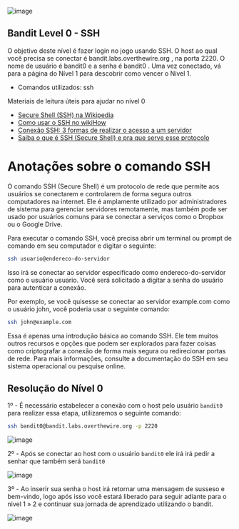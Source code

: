 ![image](https://i.imgur.com/HyXjILr.png)

## Bandit Level 0 - SSH 
O objetivo deste nível é fazer login no jogo usando SSH. O host ao qual você precisa se conectar é bandit.labs.overthewire.org , na porta 2220. O nome de usuário é bandit0 e a senha é bandit0 . Uma vez conectado, vá para a página do Nível 1 para descobrir como vencer o Nível 1.

- Comandos utilizados: ssh

Materiais de leitura úteis para ajudar no nível 0
- [Secure Shell (SSH) na Wikipedia](https://pt.wikipedia.org/wiki/Secure_Shell)
- [Como usar o SSH no wikiHow](https://www.wikihow.com/Use-SSH)
- [Conexão SSH: 3 formas de realizar o acesso a um servidor](https://www.hostgator.com.br/blog/conexao-ssh-3-formas-de-realizar-o-acesso-a-um-servidor/)
- [Saiba o que é SSH (Secure Shell) e pra que serve esse protocolo](https://rockcontent.com/br/blog/ssh/)

# Anotações sobre o comando SSH 

O comando SSH (Secure Shell) é um protocolo de rede que permite aos usuários se conectarem e controlarem de forma segura outros computadores na internet. Ele é amplamente utilizado por administradores de sistema para gerenciar servidores remotamente, mas também pode ser usado por usuários comuns para se conectar a serviços como o Dropbox ou o Google Drive.

Para executar o comando SSH, você precisa abrir um terminal ou prompt de comando em seu computador e digitar o seguinte:

```bash
ssh usuario@endereco-do-servidor
```

Isso irá se conectar ao servidor especificado como endereco-do-servidor como o usuário usuario. Você será solicitado a digitar a senha do usuário para autenticar a conexão.

Por exemplo, se você quisesse se conectar ao servidor example.com como o usuário john, você poderia usar o seguinte comando:

```bash
ssh john@example.com
```

Essa é apenas uma introdução básica ao comando SSH. Ele tem muitos outros recursos e opções que podem ser explorados para fazer coisas como criptografar a conexão de forma mais segura ou redirecionar portas de rede. Para mais informações, consulte a documentação do SSH em seu sistema operacional ou pesquise online.

## Resolução do Nível 0

1º - É necessário estabelecer a conexão com o host pelo usuário `bandit0` para realizar essa etapa, utilizaremos o seguinte comando:

```bash
ssh bandit0@bandit.labs.overthewire.org -p 2220
```

![image](https://i.imgur.com/0VJXpni.png)

2º - Após se conectar ao host com o usuário `bandit0` ele irá irá pedir a senhar que também será `bandit0`

![image](https://i.imgur.com/wbIuayj.png)

3º - Ao inserir sua senha o host irá retornar uma mensagem de susseso e bem-vindo, logo após isso você estará liberado para seguir adiante para o nivel 1 » 2 e continuar sua jornada de aprendizado utilizando o bandit.

![image](https://i.imgur.com/2femMgG.png)